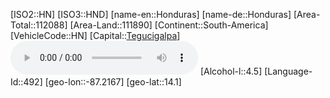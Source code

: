 ﻿---
location: [14.1,-87.2167]
type: Country
tags:
- geo/Country

SpocWebEntityId: 26918
isDeleted: false
confidential: public

---
[ISO2::HN]
[ISO3::HND]
[name-en::Honduras]
[name-de::Honduras]
[Area-Total::112088]
[Area-Land::111890]
[Continent::South-America]
[VehicleCode::HN]
[Capital::[Tegucigalpa](geo/Continent/South-America/Honduras/Tegucigalpa.md)]
![Anthem-Honduras](xLarge/National-Anthem/Anthem-Honduras.mp3)
[Alcohol-l::4.5]
[Language-Id::492]
[geo-lon::-87.2167]
[geo-lat::14.1]

